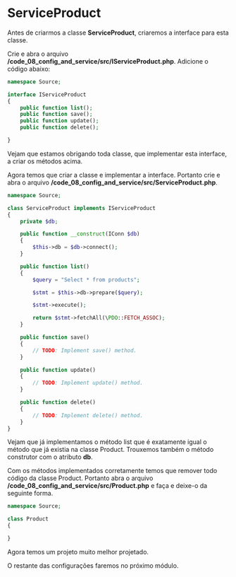 # ServiceProduct

Antes de criarmos a classe **ServiceProduct**, criaremos a interface para esta classe.

Crie e abra o arquivo **/code_08_config_and_service/src/IServiceProduct.php**. Adicione o código abaixo:

```php
namespace Source;

interface IServiceProduct
{
    public function list();
    public function save();
    public function update();
    public function delete();

}
```

Vejam que estamos obrigando toda classe, que implementar esta interface, a criar os métodos acima.

Agora temos que criar a classe e implementar a interface. Portanto crie e abra o arquivo **/code_08_config_and_service/src/ServiceProduct.php**.

```php
namespace Source;

class ServiceProduct implements IServiceProduct
{
    private $db;

    public function __construct(IConn $db)
    {
        $this->db = $db->connect();
    }

    public function list()
    {
        $query = "Select * from products";

        $stmt = $this->db->prepare($query);

        $stmt->execute();

        return $stmt->fetchAll(\PDO::FETCH_ASSOC);
    }

    public function save()
    {
        // TODO: Implement save() method.
    }

    public function update()
    {
        // TODO: Implement update() method.
    }

    public function delete()
    {
        // TODO: Implement delete() method.
    }
}
```

Vejam que já implementamos o método list que é exatamente igual o método que já existia na classe Product. Trouxemos também o método construtor com o atributo **db**.

Com os métodos implementados corretamente temos que remover todo código da classe Product. Portanto abra o arquivo **/code_08_config_and_service/src/Product.php** e faça e deixe-o da seguinte forma.

```php
namespace Source;

class Product
{

}
```

Agora temos um projeto muito melhor projetado.

O restante das configurações faremos no próximo módulo.
